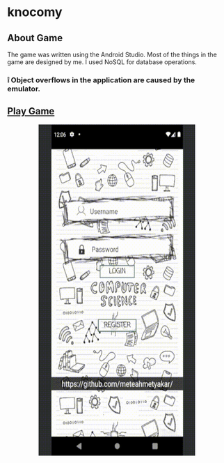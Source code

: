 # knocomy

## About Game
The game was written using the Android Studio. Most of the things in the game are designed by me. I used NoSQL for database operations.


### :grey_exclamation: Object overflows in the application are caused by the emulator.

## [Play Game](https://meteahmetyakar.github.io/#knocomy)

<p align="center">
  <img src="https://github.com/meteahmetyakar/knocomy/blob/main/gameplay.gif" width="360" height="760" /> 
</p>


